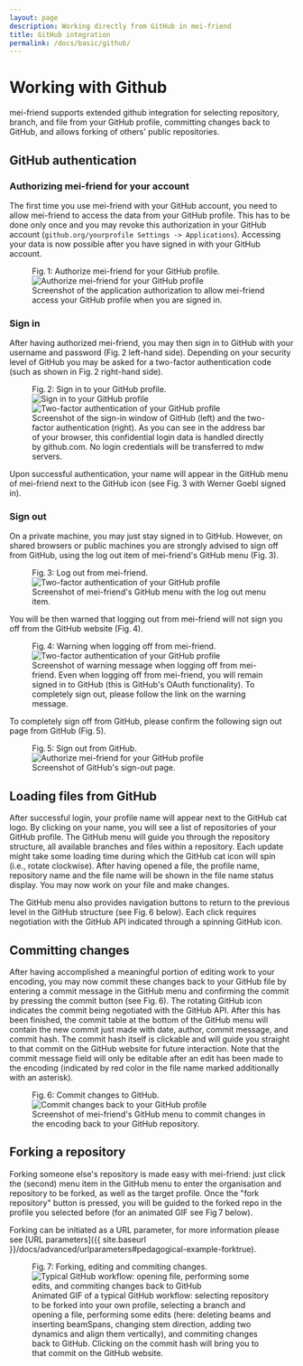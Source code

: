 ```yaml
---
layout: page
description: Working directly from GitHub in mei-friend
title: GitHub integration
permalink: /docs/basic/github/
---
```

# Working with Github

mei-friend supports extended github integration for selecting repository, branch, and file from your GitHub profile, committing changes back to GitHub, and allows forking of others' public repositories. 

## GitHub authentication

### Authorizing mei-friend for your account

The first time you use mei-friend with your GitHub account, you need to allow mei-friend to access the data from your GitHub profile. This has to be done only once and you may revoke this authorization in your GitHub account (`github.org/yourprofile Settings -> Applications`). Accessing your data is now possible after you have signed in with your GitHub account. 

<figure class="figure halfwidth left">
    <div class="figure-title">Fig.&thinsp;1: Authorize mei-friend for your GitHub profile.</div>
    <img class="figure-img" src="{{ site.baseurl }}/assets/img/github/GitHub-OAuth.png" 
        alt="Authorize mei-friend for your GitHub profile" />
    <figcaption class="figure-caption">Screenshot of the application authorization to allow mei-friend access your GitHub profile when you are signed in.</figcaption>
</figure>

### Sign in

After having authorized mei-friend, you may then sign in to GitHub with your username and password (Fig.&thinsp;2 left-hand side). Depending on your security level of GitHub you may be asked for a two-factor authentication code (such as shown in Fig.&thinsp;2 right-hand side). 

<figure class="figure left halfchildren">
    <div class="figure-title">Fig.&thinsp;2: Sign in to your GitHub profile.</div>
    <img class="figure-img" src="{{ site.baseurl }}/assets/img/github/GitHub-login-window.png" 
        alt="Sign in to your GitHub profile" />
    <img class="figure-img" src="{{ site.baseurl }}/assets/img/github/GitHub-two-factor-auth.png" 
        alt="Two-factor authentication of your GitHub profile" />
    <figcaption class="figure-caption">Screenshot of the sign-in window of GitHub (left) and the two-factor authentication (right). As you can see in the address bar of your browser, this confidential login data is handled directly by github.com. No login credentials will be transferred to mdw servers.</figcaption>
</figure>

Upon successful authentication, your name will appear in the GitHub menu of mei-friend next to the GitHub icon (see Fig.&thinsp;3 with Werner Goebl signed in).

### Sign out

On a private machine, you may just stay signed in to GitHub. However, on shared browsers or public machines you are strongly advised to sign off from GitHub, using the log out item of mei-friend's GitHub menu (Fig.&thinsp;3). 

<figure class="figure">
    <div class="figure-title">Fig.&thinsp;3: Log out from mei-friend.</div>
    <img class="figure-img" src="{{ site.baseurl }}/assets/img/github/mei-friend-logout.png" 
        alt="Two-factor authentication of your GitHub profile" />
    <figcaption class="figure-caption">Screenshot of mei-friend's GitHub menu with the log out menu item.</figcaption>
</figure>

You will be then warned that logging out from mei-friend will not sign you off from the GitHub website (Fig.&thinsp;4). 

<figure class="figure fullwidth">
    <div class="figure-title">Fig.&thinsp;4: Warning when logging off from mei-friend.</div>
    <img class="figure-img" src="{{ site.baseurl }}/assets/img/github/mei-friend-logout-warning.png" 
        alt="Two-factor authentication of your GitHub profile" />
    <figcaption class="figure-caption">Screenshot of warning message when logging off from mei-friend. Even when logging off from mei-friend, you will remain signed in to GitHub (this is GitHub's OAuth functionality). To completely sign out, please follow the link on the warning message.</figcaption>
</figure>

To completely sign off from GitHub, please confirm the following sign out page from GitHub (Fig.&thinsp;5).

<figure class="figure thirdwidth left">
    <div class="figure-title">Fig.&thinsp;5: Sign out from GitHub.</div>
    <img class="figure-img" src="{{ site.baseurl }}/assets/img/github/GitHub-signout-window.png" 
        alt="Authorize mei-friend for your GitHub profile" />
    <figcaption class="figure-caption">Screenshot of GitHub's sign-out page.</figcaption>
</figure>



## Loading files from GitHub

After successful login, your profile name will appear next to the GitHub cat logo. By clicking on your name, you will see a list of repositories of your GitHub profile. The GitHub menu will guide you through the repository structure, all available branches and files within a repository. Each update might take some loading time during which the GitHub cat icon will spin (i.e., rotate clockwise). After having opened a file, the profile name, repository name and the file name will be shown in the file name status display. You may now work on your file and make changes. 

The GitHub menu also provides navigation buttons to return to the previous level in the GitHub structure (see Fig.&thinsp;6 below). Each click requires negotiation with the GitHub API indicated through a spinning GitHub icon.

## Committing changes

 After having accomplished a meaningful portion of editing work to your encoding, you may now commit these changes back to your GitHub file by entering a commit message in the GitHub menu and confirming the commit by pressing the commit button (see Fig.&thinsp;6). The rotating GitHub icon indicates the commit being negotiated with the GitHub API. After this has been finished, the commit table at the bottom of the GitHub menu will contain the new commit just made with date, author, commit message, and commit hash. The commit hash itself is clickable and will guide you straight to that commit on the GitHub website for future interaction. Note that the commit message field will only be editable after an edit has been made to the encoding (indicated by red color in the file name marked additionally with an asterisk). 

 <figure class="figure fullwidth">
    <div class="figure-title">Fig.&thinsp;6: Commit changes to GitHub.</div>
    <img class="figure-img" src="{{ site.baseurl }}/assets/img/github/mei-friend-commit.png" 
        alt="Commit changes back to your GitHub profile" />
    <figcaption class="figure-caption">Screenshot of mei-friend's GitHub menu to commit changes in the encoding back to your GitHub repository.</figcaption>
</figure>




## Forking a repository

Forking someone else's repository is made easy with mei-friend: just click the (second) menu item in the GitHub menu to enter the organisation and repository to be forked, as well as the target profile. Once the "fork repository" button is pressed, you will be guided to the forked repo in the profile you selected before (for an animated GIF see Fig&thinsp;7 below). 

Forking can be initiated as a URL parameter, for more information please see [URL parameters]({{ site.baseurl }}/docs/advanced/urlparameters#pedagogical-example-forktrue).

<figure class="figure fullwidth">
    <div class="figure-title">Fig.&thinsp;7: Forking, editing and commiting changes.</div>
    <img class="figure-img" src="{{ site.baseurl }}/assets/img/demo/mei-friend-02.gif" 
        alt="Typical GitHub workflow: opening file, performing some edits, and commiting changes back to GitHub" />
    <figcaption class="figure-caption">Animated GIF of a typical GitHub workflow: selecting repository to be forked into your own profile, selecting a branch and opening a file, performing some edits (here: deleting beams and inserting beamSpans, changing stem direction, adding two dynamics and align them vertically), and commiting changes back to GitHub. Clicking on the commit hash will bring you to that commit on the GitHub website.</figcaption>
</figure>
